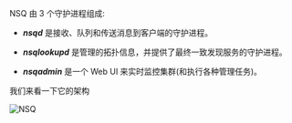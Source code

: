  NSQ 由 3 个守护进程组成:


- ***nsqd*** 是接收、队列和传送消息到客户端的守护进程。

- ***nsqlookupd*** 是管理的拓扑信息，并提供了最终一致发现服务的守护进程。

- ***nsqadmin*** 是一个 Web UI 来实时监控集群(和执行各种管理任务)。

我们来看一下它的架构   

![NSQ](https://github.com/VeniVidiViciVK/NSQ/raw/master/docs/NSQ.png)   



